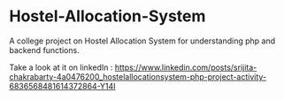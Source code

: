 # Hostel-Allocation-System
A college project on Hostel Allocation System for understanding php and backend functions.

Take a look at it on linkedIn : https://www.linkedin.com/posts/srijita-chakrabarty-4a0476200_hostelallocationsystem-php-project-activity-6836568481614372864-Y14I
